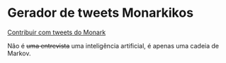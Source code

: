 # Gerador de tweets Monarkikos
[Contribuir com tweets do Monark](https://github.com/Jonhyfun/tweets-monark/blob/main/monark.txt)

Não é ~~uma entrevista~~ uma inteligência artificial, é apenas uma cadeia de Markov.
